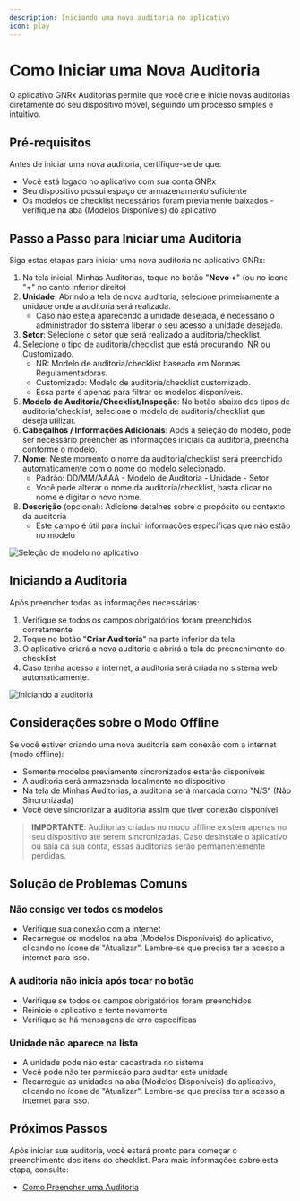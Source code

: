 ```yaml
---
description: Iniciando uma nova auditoria no aplicativo
icon: play
---
```


# Como Iniciar uma Nova Auditoria

O aplicativo GNRx Auditorias permite que você crie e inicie novas auditorias diretamente do seu dispositivo móvel, seguindo um processo simples e intuitivo.

## Pré-requisitos

Antes de iniciar uma nova auditoria, certifique-se de que:

* Você está logado no aplicativo com sua conta GNRx
* Seu dispositivo possui espaço de armazenamento suficiente
* Os modelos de checklist necessários foram previamente baixados - verifique na aba (Modelos Disponíveis) do aplicativo

## Passo a Passo para Iniciar uma Auditoria

Siga estas etapas para iniciar uma nova auditoria no aplicativo GNRx:

1. Na tela inicial, Minhas Auditorias, toque no botão "**Novo +**" (ou no ícone "+" no canto inferior direito)
2. **Unidade**: Abrindo a tela de nova auditoria, selecione primeiramente a unidade onde a auditoria será realizada.
   * Caso não esteja aparecendo a unidade desejada, é necessário o administrador do sistema liberar o seu acesso a unidade desejada.
3. **Setor**: Selecione o setor que será realizado a auditoria/checklist.
4. Selecione o tipo de auditoria/checklist que está procurando, NR ou Customizado.
   * NR: Modelo de auditoria/checklist baseado em Normas Regulamentadoras.
   * Customizado: Modelo de auditoria/checklist customizado.
   * Essa parte é apenas para filtrar os modelos disponíveis.
5. **Modelo de Auditoria/Checklist/Inspeção**: No botão abaixo dos tipos de auditoria/checklist, selecione o modelo de auditoria/checklist que deseja utilizar.
6. **Cabeçalhos / Informações Adicionais**: Após a seleção do modelo, pode ser necessário preencher as informações iniciais da auditoria, preencha conforme o modelo.
7. **Nome**: Neste momento o nome da auditoria/checklist será preenchido automaticamente com o nome do modelo selecionado.
   * Padrão: DD/MM/AAAA - Modelo de Auditoria - Unidade - Setor
   * Você pode alterar o nome da auditoria/checklist, basta clicar no nome e digitar o novo nome.
8. **Descrição** (opcional): Adicione detalhes sobre o propósito ou contexto da auditoria
   * Este campo é útil para incluir informações específicas que não estão no modelo

![Seleção de modelo no aplicativo](https://example.com/imagens/app-selecao-modelo.png)

## Iniciando a Auditoria

Após preencher todas as informações necessárias:

1. Verifique se todos os campos obrigatórios foram preenchidos corretamente
2. Toque no botão "**Criar Auditoria**" na parte inferior da tela
3. O aplicativo criará a nova auditoria e abrirá a tela de preenchimento do checklist
4. Caso tenha acesso a internet, a auditoria será criada no sistema web automaticamente.

![Iniciando a auditoria](https://example.com/imagens/app-iniciando-auditoria.png)

## Considerações sobre o Modo Offline

Se você estiver criando uma nova auditoria sem conexão com a internet (modo offline):

* Somente modelos previamente sincronizados estarão disponíveis
* A auditoria será armazenada localmente no dispositivo
* Na tela de Minhas Auditorias, a auditoria será marcada como "N/S" (Não Sincronizada)
* Você deve sincronizar a auditoria assim que tiver conexão disponível

> **IMPORTANTE**: Auditorias criadas no modo offline existem apenas no seu dispositivo até serem sincronizadas. Caso desinstale o aplicativo ou saia da sua conta, essas auditorias serão permanentemente perdidas.

## Solução de Problemas Comuns

### Não consigo ver todos os modelos

* Verifique sua conexão com a internet
* Recarregue os modelos na aba (Modelos Disponíveis) do aplicativo, clicando no ícone de "Atualizar". Lembre-se que precisa ter a acesso a internet para isso.

### A auditoria não inicia após tocar no botão

* Verifique se todos os campos obrigatórios foram preenchidos
* Reinicie o aplicativo e tente novamente
* Verifique se há mensagens de erro específicas

### Unidade não aparece na lista

* A unidade pode não estar cadastrada no sistema
* Você pode não ter permissão para auditar este unidade
* Recarregue as unidades na aba (Modelos Disponíveis) do aplicativo, clicando no ícone de "Atualizar". Lembre-se que precisa ter a acesso a internet para isso.

## Próximos Passos

Após iniciar sua auditoria, você estará pronto para começar o preenchimento dos itens do checklist. Para mais informações sobre esta etapa, consulte:

* [Como Preencher uma Auditoria](preencher-auditoria.md)
